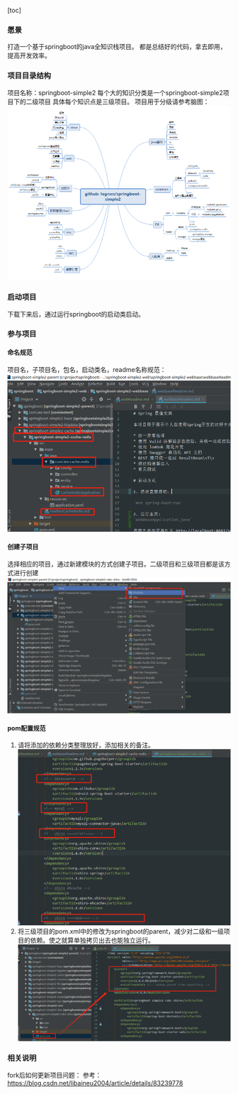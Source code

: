 [toc]
### 愿景
打造一个基于springboot的java全知识栈项目。
都是总结好的代码，拿去即用，提高开发效率。
### 项目目录结构
项目名称：springboot-simple2
每个大的知识分类是一个springboot-simple2项目下的二级项目
具体每个知识点是三级项目。
项目用于分级请参考脑图：
![](images/2019-06-12-11-05-26.png)
### 启动项目
下载下来后，通过运行springboot的启动类启动。

### 参与项目
#### 命名规范
项目名，子项目名，包名，启动类名，readme名称规范：
![](images/2019-06-12-11-01-39.png)
#### 创建子项目
选择相应的项目，通过新建模块的方式创建子项目。二级项目和三级项目都是该方式进行创建
![](images/2019-06-12-11-11-29.png)
#### pom配置规范
1. 请将添加的依赖分类整理放好，添加相关的备注。
![](images/2019-06-12-11-10-39.png)
2. 将三级项目的pom.xml中的<parent>修改为springboot的parent，减少对二级和一级项目的依赖。使之就算单独拷贝出去也能独立运行。
![](images/2019-06-12-11-15-48.png)

### 相关说明
fork后如何更新项目问题：
参考：https://blog.csdn.net/libaineu2004/article/details/83239778

